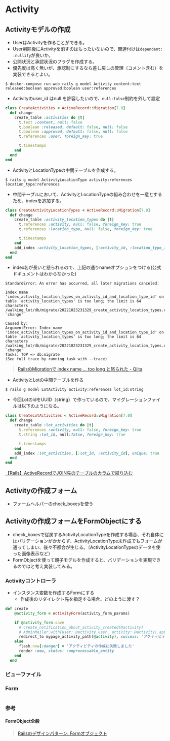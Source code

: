 # Activity
## Activityモデルの作成
- UserはActivityを作ることができる。
- User削除後にActivityを消すのはもったいないので、関連付けは`dependent: :nullify`が良いか。
- 公開状況と承認状況のフラグを作成する。
- 優先度は高く無いが、承認制にするなら差し戻しの管理（コメント含む）を実装できるとよい。
```
$ docker-compose run web rails g model Activity content:text released:boolean approved:boolean user:references
```
- Activityのuser_id はnull を許容したいので、`null:false`制約を外して設定
```rb
class CreateActivities < ActiveRecord::Migration[7.0]
  def change
    create_table :activities do |t|
      t.text :content, null: false
      t.boolean :released, default: false, null: false
      t.boolean :approved, default: false, null: false
      t.references :user, foreign_key: true

      t.timestamps
    end
  end
end
```
- ActivityとLocationTypeの中間テーブルを作成する。
```
$ rails g model ActivityLocationType activity:references location_type:references
```
- 中間テーブルにおいて、ActivityとLocationTypeの組み合わせを一意とするため、indexを追加する。
```rb
class CreateActivityLocationTypes < ActiveRecord::Migration[7.0]
  def change
    create_table :activity_location_types do |t|
      t.references :activity, null: false, foreign_key: true
      t.references :location_type, null: false, foreign_key: true

      t.timestamps
    end
    add_index :activity_location_types, [:activity_id, :location_type_id], unique: true, name: 'unique_index_on_activity_location_types'
  end
end
```
- index名が長いと怒られるので、上記の通りnameオプションをつける(公式ドキュメントはわからなかった)
```
StandardError: An error has occurred, all later migrations canceled:

Index name 'index_activity_location_types_on_activity_id_and_location_type_id' on table 'activity_location_types' is too long; the limit is 64 characters
/walking_lot/db/migrate/20221023231329_create_activity_location_types.rb:9:in `change'

Caused by:
ArgumentError: Index name 'index_activity_location_types_on_activity_id_and_location_type_id' on table 'activity_location_types' is too long; the limit is 64 characters
/walking_lot/db/migrate/20221023231329_create_activity_location_types.rb:9:in `change'
Tasks: TOP => db:migrate
(See full trace by running task with --trace)
```
> [RailsのMigrationで index name ... too long と怒られた - Qiita](https://qiita.com/ezawa800/items/9a63a96fb36a7c1de04d)

- ActivityとLotの中間テーブルを作る
```
$ rails g model LotActivity activity:references lot_id:string
```
- 今回LotのidをUUID（string）で作っているので、マイグレーションファイルは以下のようになる。
```rb
class CreateLotActivities < ActiveRecord::Migration[7.0]
  def change
    create_table :lot_activities do |t|
      t.references :activity, null: false, foreign_key: true
      t.string :lot_id, null:false, foreign_key: true

      t.timestamps
    end
    add_index :lot_activities, [:lot_id, :activity_id], unique: true
  end
end
```
[【Rails】ActiveRecordでJOIN先のテーブルのカラムで絞り込む](https://mogulla3.tech/articles/2020-04-11-01)
## Activityの作成フォーム
- フォームヘルパーのcheck_boxesを使う
> []()

## Activityの作成フォームをFormObjectにする
- check_boxesで従属するActivityLocationTypeを作成する場合、それ自体にはバリデーションがかからず、ActivityLocationType未作成でもフォームが通ってしまい、後々不都合が生じる。（ActivityLocationTypeのデータを使った画像表示など）
- FormObjectを使って親子モデルを作成すると、バリデーションを実現できるのではと考え実装してみる。

### Activityコントローラ
- インスタンス変数を作成するFormにする
  - 作成後のリダイレクト先を指定する場合、どのように渡す？
```rb
def create
    @activity_form = ActivityForm(activity_form_params)

    if @activity_form.save
      # create_notification_about_activity_created(@activity)
      # AdminMailer.with(user: @activity.user, activity: @activity).approval_required.deliver_later
      redirect_to mypage_activity_path(@activity), success: 'アクティビティを作成しました。公開まで少々お待ちください'
    else
      flash.now[:danger] = 'アクティビティの作成に失敗しました'
      render :new, status: :unprocessable_entity
    end
  end
```

### ビューファイル
### Form
```rb

```

### 参考
#### FormObject全般
> [Railsのデザインパターン: Formオブジェクト](https://applis.io/posts/rails-design-pattern-form-objects)

